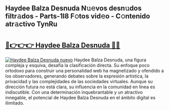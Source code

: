 ## Haydee Balza Desnuda N𝚞𝚎vos desn𝚞dos filtr𝚊dos - Parts-1l8 F𝚘tos vid𝚎o - C𝚘ntenido atr𝚊ctivo TynRu

# <h2><a href="http://mb4lki.tromn.icu/?c=Haydee+Balza+Desnuda">🔗👉👉👉 Haydee Balza Desnuda 🔗🔗</a></h2>

[![Haydee Balza Desnuda nuevo](https://i.imgur.com/pEAQMta.gif)](http://mb4lki.tromn.icu/?c=Haydee+Balza+Desnuda)
Haydee Balza Desnuda, una figura compleja y esquiva, desafía la clasificación directa. Su enfoque poco ortodoxo para construir una personalidad web ha magnetizado y ofendido a los observadores, generando debates sobre la expresión artística, la privacidad y las complejidades de las sociedades virtuales. Aunque su dirección futura no está clara, su influencia en la comunidad en línea es indiscutible. Con una determinación inquebrantable y un atractivo innegable, el potencial de Haydee Balza Desnuda en el ámbito digital es ilimitado.

